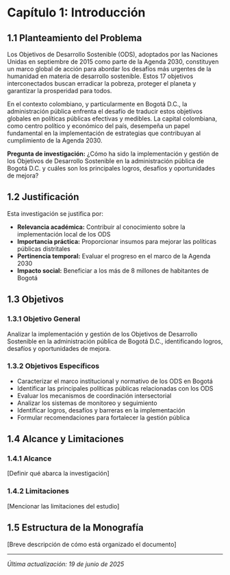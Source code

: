 # Capítulo 1: Introducción

## 1.1 Planteamiento del Problema

Los Objetivos de Desarrollo Sostenible (ODS), adoptados por las Naciones Unidas en septiembre de 2015 como parte de la Agenda 2030, constituyen un marco global de acción para abordar los desafíos más urgentes de la humanidad en materia de desarrollo sostenible. Estos 17 objetivos interconectados buscan erradicar la pobreza, proteger el planeta y garantizar la prosperidad para todos.

En el contexto colombiano, y particularmente en Bogotá D.C., la administración pública enfrenta el desafío de traducir estos objetivos globales en políticas públicas efectivas y medibles. La capital colombiana, como centro político y económico del país, desempeña un papel fundamental en la implementación de estrategias que contribuyan al cumplimiento de la Agenda 2030.

**Pregunta de investigación:** ¿Cómo ha sido la implementación y gestión de los Objetivos de Desarrollo Sostenible en la administración pública de Bogotá D.C. y cuáles son los principales logros, desafíos y oportunidades de mejora?

## 1.2 Justificación

Esta investigación se justifica por:

- **Relevancia académica:** Contribuir al conocimiento sobre la implementación local de los ODS
- **Importancia práctica:** Proporcionar insumos para mejorar las políticas públicas distritales
- **Pertinencia temporal:** Evaluar el progreso en el marco de la Agenda 2030
- **Impacto social:** Beneficiar a los más de 8 millones de habitantes de Bogotá

## 1.3 Objetivos

### 1.3.1 Objetivo General

Analizar la implementación y gestión de los Objetivos de Desarrollo Sostenible en la administración pública de Bogotá D.C., identificando logros, desafíos y oportunidades de mejora.

### 1.3.2 Objetivos Específicos

- Caracterizar el marco institucional y normativo de los ODS en Bogotá
- Identificar las principales políticas públicas relacionadas con los ODS
- Evaluar los mecanismos de coordinación intersectorial
- Analizar los sistemas de monitoreo y seguimiento
- Identificar logros, desafíos y barreras en la implementación
- Formular recomendaciones para fortalecer la gestión pública

## 1.4 Alcance y Limitaciones

### 1.4.1 Alcance
[Definir qué abarca la investigación]

### 1.4.2 Limitaciones
[Mencionar las limitaciones del estudio]

## 1.5 Estructura de la Monografía

[Breve descripción de cómo está organizado el documento]

---
*Última actualización: 19 de junio de 2025*
